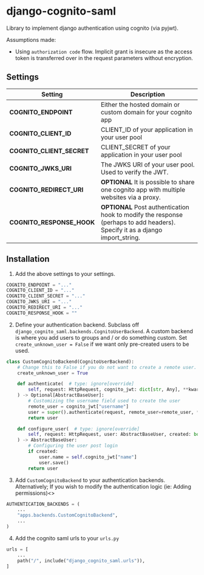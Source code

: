 # django-cognito-saml

Library to implement django authentication using cognito (via pyjwt).

Assumptions made:

- Using `authorization code` flow. Implicit grant is insecure as the access token is transferred over in the request parameters without encryption.

## Settings

| Setting                   | Description                                                                                                                  |
| ------------------------- | ---------------------------------------------------------------------------------------------------------------------------- |
| **COGNITO_ENDPOINT**      | Either the hosted domain or custom domain for your cognito app                                                               |
| **COGNITO_CLIENT_ID**     | CLIENT_ID of your application in your user pool                                                                              |
| **COGNITO_CLIENT_SECRET** | CLIENT_SECRET of your application in your user pool                                                                          |
| **COGNITO_JWKS_URI**      | The JWKS URI of your user pool. Used to verify the JWT.                                                                      |
| **COGNITO_REDIRECT_URI**  | **OPTIONAL** It is possible to share one cognito app with multiple websites via a proxy.                                     |
| **COGNITO_RESPONSE_HOOK** | **OPTIONAL** Post authentication hook to modify the response (perhaps to add headers). Specify it as a django import_string. |

## Installation

1. Add the above settings to your settings.

```settings.py
COGNITO_ENDPOINT = "..."
COGNITO_CLIENT_ID = "..."
COGNITO_CLIENT_SECRET = "..."
COGNITO_JWKS_URI = "..."
COGNITO_REDIRECT_URI = "..."
COGNITO_RESPONSE_HOOK = ""
```

2. Define your authentication backend. Subclass off `django_cognito_saml.backends.CognitoUserBackend`.
   A custom backend is where you add users to groups and / or do something custom.
   Set `create_unknown_user = False` if we want only pre-created users to be used.

```python
class CustomCognitoBackend(CognitoUserBackend):
    # Change this to False if you do not want to create a remote user.
    create_unknown_user = True

    def authenticate(  # type: ignore[override]
        self, request: HttpRequest, cognito_jwt: dict[str, Any], **kwargs: Any
    ) -> Optional[AbstractBaseUser]:
        # Customizing the username field used to create the user
        remote_user = cognito_jwt["username"]
        user = super().authenticate(request, remote_user=remote_user, **kwargs)
        return user

    def configure_user(  # type: ignore[override]
        self, request: HttpRequest, user: AbstractBaseUser, created: bool = True
    ) -> AbstractBaseUser:
        # Configuring the user post login
        if created:
            user.name = self.cognito_jwt["name"]
            user.save()
        return user


```

3. Add `CustomCognitoBackend` to your authentication backends.
   Alternatively; If you wish to modify the authentication logic (ie: Adding permissions)<>

```python
AUTHENTICATION_BACKENDS = (
    ...
    "apps.backends.CustomCognitoBackend",
    ...
)
```

4. Add the cognito saml urls to your `urls.py`

```python
urls = [
    ...
    path("/", include("django_cognito_saml.urls")),
]
```
